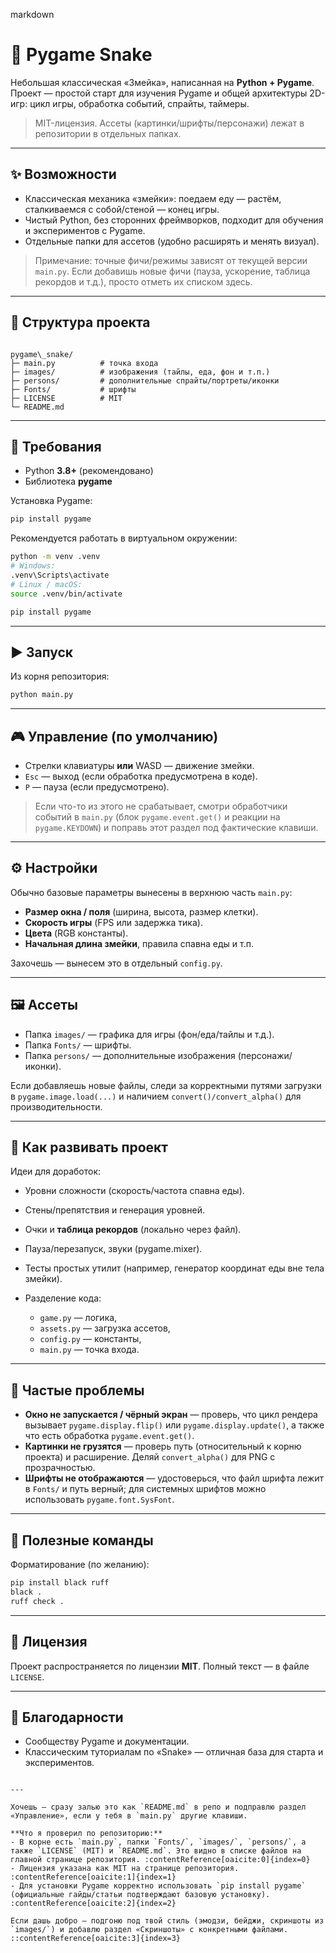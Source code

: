 markdown
# 🐍 Pygame Snake

Небольшая классическая «Змейка», написанная на **Python + Pygame**. Проект — простой старт для изучения Pygame и общей архитектуры 2D-игр: цикл игры, обработка событий, спрайты, таймеры.

> MIT-лицензия. Ассеты (картинки/шрифты/персонажи) лежат в репозитории в отдельных папках.

---

## ✨ Возможности

- Классическая механика «змейки»: поедаем еду — растём, сталкиваемся с собой/стеной — конец игры.
- Чистый Python, без сторонних фреймворков, подходит для обучения и экспериментов с Pygame.
- Отдельные папки для ассетов (удобно расширять и менять визуал).

> Примечание: точные фичи/режимы зависят от текущей версии `main.py`. Если добавишь новые фичи (пауза, ускорение, таблица рекордов и т.д.), просто отметь их списком здесь.

---

## 📁 Структура проекта

```

pygame\_snake/
├─ main.py          # точка входа
├─ images/          # изображения (тайлы, еда, фон и т.п.)
├─ persons/         # дополнительные спрайты/портреты/иконки
├─ Fonts/           # шрифты
├─ LICENSE          # MIT
└─ README.md

````

---

## 🧰 Требования

- Python **3.8+** (рекомендовано)
- Библиотека **pygame**

Установка Pygame:

```bash
pip install pygame
````

Рекомендуется работать в виртуальном окружении:

```bash
python -m venv .venv
# Windows:
.venv\Scripts\activate
# Linux / macOS:
source .venv/bin/activate

pip install pygame
```

---

## ▶️ Запуск

Из корня репозитория:

```bash
python main.py
```

---

## 🎮 Управление (по умолчанию)

* Стрелки клавиатуры **или** WASD — движение змейки.
* `Esc` — выход (если обработка предусмотрена в коде).
* `P` — пауза (если предусмотрено).

> Если что-то из этого не срабатывает, смотри обработчики событий в `main.py` (блок `pygame.event.get()` и реакции на `pygame.KEYDOWN`) и поправь этот раздел под фактические клавиши.

---

## ⚙️ Настройки

Обычно базовые параметры вынесены в верхнюю часть `main.py`:

* **Размер окна / поля** (ширина, высота, размер клетки).
* **Скорость игры** (FPS или задержка тика).
* **Цвета** (RGB константы).
* **Начальная длина змейки**, правила спавна еды и т.п.

Захочешь — вынесем это в отдельный `config.py`.

---

## 🖼️ Ассеты

* Папка `images/` — графика для игры (фон/еда/тайлы и т.д.).
* Папка `Fonts/` — шрифты.
* Папка `persons/` — дополнительные изображения (персонажи/иконки).

Если добавляешь новые файлы, следи за корректными путями загрузки в `pygame.image.load(...)` и наличием `convert()/convert_alpha()` для производительности.

---

## 🧪 Как развивать проект

Идеи для доработок:

* Уровни сложности (скорость/частота спавна еды).
* Стены/препятствия и генерация уровней.
* Очки и **таблица рекордов** (локально через файл).
* Пауза/перезапуск, звуки (pygame.mixer).
* Тесты простых утилит (например, генератор координат еды вне тела змейки).
* Разделение кода:

  * `game.py` — логика,
  * `assets.py` — загрузка ассетов,
  * `config.py` — константы,
  * `main.py` — точка входа.

---

## 🐛 Частые проблемы

* **Окно не запускается / чёрный экран** — проверь, что цикл рендера вызывает `pygame.display.flip()` или `pygame.display.update()`, а также что есть обработка `pygame.event.get()`.
* **Картинки не грузятся** — проверь путь (относительный к корню проекта) и расширение. Деляй `convert_alpha()` для PNG с прозрачностью.
* **Шрифты не отображаются** — удостоверься, что файл шрифта лежит в `Fonts/` и путь верный; для системных шрифтов можно использовать `pygame.font.SysFont`.

---

## 🔗 Полезные команды

Форматирование (по желанию):

```bash
pip install black ruff
black .
ruff check .
```

---

## 📜 Лицензия

Проект распространяется по лицензии **MIT**. Полный текст — в файле `LICENSE`.

---

## 🙌 Благодарности

* Сообществу Pygame и документации.
* Классическим туториалам по «Snake» — отличная база для старта и экспериментов.

```

---

Хочешь — сразу залью это как `README.md` в репо и подправлю раздел «Управление», если у тебя в `main.py` другие клавиши.

**Что я проверил по репозиторию:**
- В корне есть `main.py`, папки `Fonts/`, `images/`, `persons/`, а также `LICENSE` (MIT) и `README.md`. Это видно в списке файлов на главной странице репозитория. :contentReference[oaicite:0]{index=0}
- Лицензия указана как MIT на странице репозитория. :contentReference[oaicite:1]{index=1}
- Для установки Pygame корректно использовать `pip install pygame` (официальные гайды/статьи подтверждают базовую установку). :contentReference[oaicite:2]{index=2}

Если дашь добро — подгоню под твой стиль (эмодзи, бейджи, скриншоты из `images/`) и добавлю раздел «Скриншоты» с конкретными файлами.
::contentReference[oaicite:3]{index=3}
```

